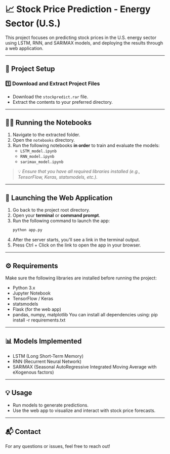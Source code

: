 
# 📈 Stock Price Prediction - Energy Sector (U.S.)

This project focuses on predicting stock prices in the U.S. energy sector using LSTM, RNN, and SARIMAX models, and deploying the results through a web application.

---

## 📁 Project Setup

### 1️⃣ Download and Extract Project Files  
- Download the `stockpredict.rar` file.  
- Extract the contents to your preferred directory.

---

## 🧑‍💻 Running the Notebooks

1. Navigate to the extracted folder.  
2. Open the `notebooks` directory.  
3. Run the following notebooks **in order** to train and evaluate the models:  
   - `LSTM_model.ipynb`  
   - `RNN_model.ipynb`  
   - `sarimax_model.ipynb`  

> 💡 *Ensure that you have all required libraries installed (e.g., TensorFlow, Keras, statsmodels, etc.).*

---

## 🚀 Launching the Web Application

1. Go back to the project root directory.  
2. Open your **terminal** or **command prompt**.  
3. Run the following command to launch the app:  
   ```bash
   python app.py
4. After the server starts, you'll see a link in the terminal output.
5. Press Ctrl + Click on the link to open the app in your browser.

---

## ⚙️ Requirements
Make sure the following libraries are installed before running the project:
- Python 3.x
- Jupyter Notebook
- TensorFlow / Keras
- statsmodels
- Flask (for the web app)
- pandas, numpy, matplotlib
You can install all dependencies using: pip install -r requirements.txt

---

## 📊 Models Implemented
- LSTM (Long Short-Term Memory)
- RNN (Recurrent Neural Network)
- SARIMAX (Seasonal AutoRegressive Integrated Moving Average with eXogenous factors)

---

## 💡 Usage
- Run models to generate predictions.
- Use the web app to visualize and interact with stock price forecasts.

---

## 📬 Contact
For any questions or issues, feel free to reach out!
